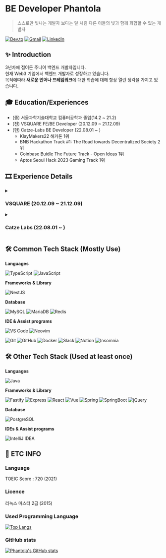# BE Developer Phantola

> 스스로만 빛나는 개발자 보다는 달 처럼 다른 이들의 빛과 함께 화합할 수 있는 개발자

[![Dev.to](https://img.shields.io/badge/Phantola's%20dev.to-0A0A0A.svg?&style=for-the-badge&logo=dev.to&logoColor=white)](https://dev.to/phantolajang)
[![Gmail](https://img.shields.io/badge/phantoladev@gmail.com-EA4335.svg?&style=for-the-badge&logo=Gmail&logoColor=white)](mailto:phantoladev@gmail.com)
[![LinkedIn](https://img.shields.io/badge/phantola-0E76A8.svg?&style=for-the-badge&logo=LinkedIn&logoColor=white)](https://www.linkedin.com/in/phantola/)

## ✨ Introduction

3년차에 접어든 주니어 백엔드 개발자입니다.  
현재 Web3 기업에서 백엔드 개발자로 성장하고 있습니다.  
목적에따라 **새로운 언어나 프레임워크**에 대한 학습에 대해 항상 열린 생각을 가지고 있습니다.  

## 🎓 Education/Experiences

- (졸) 서울과학기술대학교 컴퓨터공학과 졸업(14.2 ~ 21.2)
- (전) VSQUARE FE/BE Developer (20.12.09 ~ 21.12.09)
- (현) Catze-Labs BE Developer (22.08.01 ~ )
  - KlayMakers22 해커톤 1위
  - BNB Hackathon Track #1: The Road towards Decentralized Society 2위
  - Coinbase Buidle The Future Track - Open Ideas 1위
  - Aptos Seoul Hack 2023 Gaming Track 1위 

## 🎞 Experience Details

<details>
  <summary><h3>VSQUARE (20.12.09 ~ 21.12.09)</h3></summary>
  <div markdown="1">
  
  프론트단의 **연동업무**와 **CMS 시스템 개발**, **백엔드 로직, API 개발**을 담당했습니다.  
  중소기업이 예년 수익을 당해 2분기 만에 채우는 동안의 개발 역량을 맡아왔습니다.
    
    
  |IDE|Groupware|CI/CD|Version Control|
  |----|----|----|----|
  |IntelliJ IDEA| Slack, Zeplin, FileZilla|Zenkins|Git

  #### 📜 Projects summary

  - [**총신대학교**](http://www.chongshin.ac.kr) ![role-badge](https://img.shields.io/badge/Role-FE-red)

    - JavaScript, HTML5/CSS. 퍼블리싱 작업 및 프론트 연동
    - 백오피스 연동 (학생 조회, 증명서 출력, 기타 기존 시스템과의 마이그레이션 작업)

  - [**자생한방병원**](https://jaseng.education) ![role-badge](https://img.shields.io/badge/Role-FE-red)
    - 퍼블리싱
    - 내부 이메일 발송 로직 구현
    - 내부 LMS 수료증 PDF 파일 구현
    - 유료강의 쿠폰 기능 Table 설계, SQL 구현, API 설계 및 구현, 프론트 연동.
  - [**한국여성인권진흥원**](http://edu.stop.or.kr) ![role-badge](https://img.shields.io/badge/Role-FE-red)
    - 퍼블리싱
    - 메뉴 및 데이터 연동
    - 회원가입/로그인 구현
    - JavaScript 를 사용한 캐로셀 개발 및 애니메이션 구현
    - 회원가입 부터 수료증 출력 까지 플로우의 프론트 비즈니스 로직 개발 (LMS)
  - [**정화예술대학교 메인페이지 및 학사정보시스템**](http://jb.ac.kr) ![role-badge](https://img.shields.io/badge/Role-FE/BE-blueviolet)
    - 메인 페이지 컨텐츠 연동
    - 내부 CMS 페이지 3rd party 라이브러리 연동 (Chart.js)
    - 내부 CMS 페이지 전반적인 데이터 연동
    - 내부 CMS 페이지 Table 설계 및 SQL 개발 (학생 상담 기능)
    - 내부 CMS 페이지 API 개발 (학생 상담 기능)
    - 전반적인 백오피스 및 메인페이지 유지보수
  - [**어린이급식관리지원센터**](https://eip.ccfsm.or.kr/) ![role-badge](https://img.shields.io/badge/Role-BE-skyblue)
  - [**어린이급식관리지원센터 식단관리서비스**](https://menuplan.ccfsm.or.kr/) ![role-badge](https://img.shields.io/badge/Role-BE-skyblue)
    - CMS 페이지 퍼블리싱 작업 및 프론트 연동
    - 식단표 편집기능 구현
    - 식단표, 레시피, 음식, 영양소 백엔드 로직 개발
    - 관련 기능 API 설계 및 SQL 개발
    - 식단표 작성 화면 연동 및 로직 개발
    - 식단표, 영양소 통계 Excel file export 로직 개발
    - 기타 비즈니스 로직 구현 (LMS)
    - 시스템 유지보수
  - **Project Cygnus** - Spring, Mybatis / jQuery, VaniliaJS 이용한 E-commerce 솔루션
    - 회원정보 Table 설계 및 SQL 구현
    - 상품 Table 설계 및 관련 CRUD 기능 개발
    - 상품 카테고리 기능 개발
    - 상품 프리뷰 영상 플레이어 개발
    - PG사 결제모듈(이니시스) 연동
  </div>
</details>
  
<details>
  <summary><h3>Catze Labs (22.08.01 ~ )</h3></summary>
  <div markdown="1">
      
  |IDE|Groupware|CI/CD|Version Control|
  |----|----|----|----|
  |VS Code| Slack, Figma, Notion|Github Action, EKS, etc..|Git

  #### 📜 Projects summary

  - [**Yooldo**](https://app.yooldo.gg) (CBT 2nd Done) ![role-badge](https://img.shields.io/badge/Role-BE-skyblue)  
    - NFT를 기반으로한 P2E 게임 플랫폼
    - Web3 Indexer 를 이용한 비즈니스 로직 개발
    - 각종 기능의 Table 설계 및 비즈니스 로직, API 엔드포인트 개발
    - Google OAuth 연동

  - **Alice-bot** (일시 중단) ![role-badge](https://img.shields.io/badge/Role-BE/Dev-blue)  
    - Web3 커뮤니티 CyberGalz의 디스코드 봇
    - Virtual Currency 를 이용한 디스코드 서버 내 경제 시스템을 구현
    - Table 설계, 비즈니스 로직 및 API Endpoint 구현
    - 트위터 API 이용한 필터 기능 개발
    - 타 프로덕트와 Virtual Currency 연동

  - [**KUP**](https://kup.vercel.app) ![role-badge](https://img.shields.io/badge/Role-STAFF-black)  
    - DoraHacks 에서 주관한 KlayMakers22 출품작
    - NFT & Metaverse 부문 1위
    - 기획 참여
    
  - [**R3plica**](https://r3plica-web.vercel.app) ![role-badge](https://img.shields.io/badge/Role-BE-skyblue)  
    - BNB Chain innovation Hackathon (BNB Chain) / Coinbase Buidle The Future (XDC Chain) 출품작
    - BNB Hackathon Track #1: The Road towards Decentralized Society 2위
    - Coinbase Buidle The Future Track - Open Ideas 1위
    - BE 전체 참여 (Table 설계, 비즈니스 로직, API 엔드포인트, Indexer 등)
    
  - [**Aptoplay**](https://aptoplay-web.vercel.app/) ![role-badge](https://img.shields.io/badge/Role-BE-skyblue)
    - Aptos Seoul Hack 2023 Gaming Track 1위
    - BE 전체 참여(Table 설계, 비즈니스 로직, API 엔드포인트 등)
    - [**Aptoplay-core**](https://www.npmjs.com/package/aptoplay-core) 라이브러리 개발
    
    
  </div>
  
</details>

## 🛠 Common Tech Stack (Mostly Use)

**Languages**  

![TypeScript](https://img.shields.io/badge/TypeScript-3178C6.svg?&style=for-the-badge&logo=TypeScript&logoColor=white)
![JavaScript](https://img.shields.io/badge/JavaScript-f7df12.svg?&style=for-the-badge&logo=JavaScript&logoColor=black)

**Frameworks & Library**   

![NestJS](https://img.shields.io/badge/NestJS-E0234E.svg?&style=for-the-badge&logo=NestJS&logoColor=white)

**Database**  

![MySQL](https://img.shields.io/badge/MySQL-4479A1.svg?&style=for-the-badge&logo=MySQL&logoColor=white)
![MariaDB](https://img.shields.io/badge/MariaDB-003545.svg?&style=for-the-badge&logo=MariaDB&logoColor=white)
![Redis](https://img.shields.io/badge/Redis-DC382D.svg?&style=for-the-badge&logo=Redis&logoColor=white)

**IDE & Assist programs**  

![VS Code](https://img.shields.io/badge/Visual%20Studio%20Code-007ACC.svg?&style=for-the-badge&logo=VisualStudioCode&logoColor=white)
![Neovim](https://img.shields.io/badge/Neovim-57A143.svg?&style=for-the-badge&logo=Neovim&logoColor=white)

![Git](https://img.shields.io/badge/Git-F05032.svg?&style=for-the-badge&logo=Git&logoColor=white)
![GitHub](https://img.shields.io/badge/GitHub-181717.svg?&style=for-the-badge&logo=GitHub&logoColor=white)
![Docker](https://img.shields.io/badge/Docker-2496ED.svg?&style=for-the-badge&logo=Docker&logoColor=white)
![Slack](https://img.shields.io/badge/Slack-4A154B.svg?&style=for-the-badge&logo=Slack&logoColor=white)
![Notion](https://img.shields.io/badge/Notion-000000.svg?&style=for-the-badge&logo=Notion&logoColor=white)
![Insomnia](https://img.shields.io/badge/Insomnia-4000BF.svg?&style=for-the-badge&logo=Insomnia&logoColor=white)


## 🛠 Other Tech Stack (Used at least once)

**Languages**  

![Java](https://img.shields.io/badge/Java-00736.svg?&style=for-the-badge&logo=Java&logoColor=white)

**Frameworks & Library**  

![Fastify](https://img.shields.io/badge/Fastify-000000.svg?&style=for-the-badge&logo=Fastify&logoColor=white)
![Express](https://img.shields.io/badge/Express-000000.svg?&style=for-the-badge&logo=Express&logoColor=white)
![React](https://img.shields.io/badge/React-61DAFB.svg?&style=for-the-badge&logo=React&logoColor=black)
![Vue](https://img.shields.io/badge/Vue.js-4FC08D.svg?&style=for-the-badge&logo=Vue.js&logoColor=white)
![Spring](https://img.shields.io/badge/Spring-6DB33F.svg?&style=for-the-badge&logo=Spring&logoColor=white)
![SpringBoot](https://img.shields.io/badge/Spring%20Boot-6DB33F.svg?&style=for-the-badge&logo=SpringBoot&logoColor=white)
![jQuery](https://img.shields.io/badge/jQuery-0769AD.svg?&style=for-the-badge&logo=jQuery&logoColor=white)

**Database**

![PostgreSQL](https://img.shields.io/badge/PostgreSQL-4169E1.svg?&style=for-the-badge&logo=PostgreSQL&logoColor=white)

**IDEs & Assist programs**

![IntelliJ IDEA](https://img.shields.io/badge/IntelliJ%20IDEA-000000.svg?&style=for-the-badge&logo=IntelliJIDEA&logoColor=white)

## 🚬 ETC INFO

### Language

TOEIC Score : 720 (2021)

### Licence

리눅스 마스터 2급 (2015)

### Used Programming Language

[![Top Langs](https://github-readme-stats.vercel.app/api/top-langs/?username=Phantola&layout=compact)](https://github.com/Phantola/github-readme-stats)

### GitHub stats

[![Phantola's GitHub stats](https://github-readme-stats.vercel.app/api?username=Phantola&show_icons=true&theme=dark)](https://github.com/Phantola/github-readme-stats)
